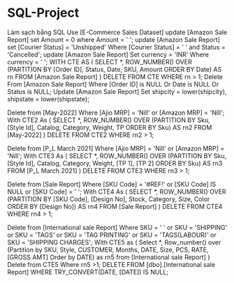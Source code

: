 # SQL-Project
Làm sạch bằng SQL
Use [E-Commerce Sales Dataset]
update [Amazon Sale Report]
set 
	Amount = 0
where 
	Amount = ' ';
update [Amazon Sale Report]
set 
	[Courier Status] = 'Unshipped'
Where 
	[Courier Status] = ' ' and 
	Status = 'Cancelled';
update [Amazon Sale Report]
Set 
	currency = 'INR'
Where
	currency = ' ';
WITH CTE AS (
    SELECT *, ROW_NUMBER() OVER (PARTITION BY [Order ID], Status, Date, SKU, Amount ORDER BY Date) AS rn
    FROM [Amazon Sale Report]
)
DELETE FROM CTE WHERE rn > 1;
Delete From [Amazon Sale Report]
Where
	[Order ID] is NULL
	Or Date is NULL
	Or Status is NULL;
Update [Amazon Sale Report]
Set 
	shipcity = lower(shipcity),
	shipstate = lower(shipstate);

Delete from [May-2022]
Where
	[Ajio MRP]  = 'Nill' or
	[Amazon MRP] = 'Nill';
With CTE2 As (
	SELECT *, ROW_NUMBER() OVER (PARTITION BY Sku, [Style Id], Catalog, Category, Weight, TP ORDER BY Sku) AS rn2
    FROM [May-2022]
)
DELETE FROM CTE2 WHERE rn2 > 1;


Delete from [P_L March 2021]
Where
	[Ajio MRP]  = 'Nill' or
	[Amazon MRP] = 'Nill';
With CTE3 As (
	SELECT *, ROW_NUMBER() OVER (PARTITION BY Sku, [Style Id], Catalog, Category, Weight, [TP 1], [TP 2] ORDER BY Sku) AS rn3
    FROM [P_L March 2021]
)
DELETE FROM CTE3 WHERE rn3 > 1;

Delete from [Sale Report]
Where [SKU Code] = '#REF!'
	or [SKU Code] IS NULL 
	or [SKU Code] = ' ';
With CTE4 As (
	SELECT *, ROW_NUMBER() OVER (PARTITION BY [SKU Code], [Design No], Stock, Category, Size, Color ORDER BY [Design No]) AS rn4
    FROM [Sale Report]
)
DELETE FROM CTE4 WHERE rn4 > 1;

Delete from [International sale Report]
Where SKU = ' '
	or SKU = 'SHIPPING'
	or SKU = 'TAGS'
	or SKU = 'TAG PRINTING'
	or SKU = 'TAGS(LABOUR)'
	or SKU = 'SHIPPING CHARGES';
With CTE5 as (
	Select *, Row_number() over (Partition by SKU, Style, CUSTOMER, Months, DATE, Size, PCS, RATE, [GROSS AMT] Order by DATE) as rn5
	from [International sale Report]
)
Delete from CTE5 Where rn5 >1;
DELETE FROM [dbo].[International sale Report]
WHERE TRY_CONVERT(DATE, [DATE]) IS NULL;
